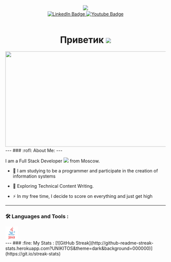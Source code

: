 <div id="header" align="center">
  <img src="https://media.giphy.com/media/cOWrtzOittBpJbjMQ0/giphy.gif" width="100"/>
</div>
<div id="badges" align="center">
  <a href="your-linkedin-URL">
    <img src="https://img.shields.io/badge/LinkedIn-blue?style=for-the-badge&logo=linkedin&logoColor=white" alt="LinkedIn Badge"/>
  </a>
  <a href="your-youtube-URL">
    <img src="https://img.shields.io/badge/YouTube-red?style=for-the-badge&logo=youtube&logoColor=white" alt="Youtube Badge"/>
  </a>
</div>
<div id="viewprof" align="center">
  <img src="https://komarev.com/ghpvc/?UNIKITOS&style=flat-square&color=blue" alt=""/>
</div>
<div id="heythere" align="center">
  <h1>
  Приветик
  <img src="https://media.giphy.com/media/hvRJCLFzcasrR4ia7z/giphy.gif" width="30px"/>
</h1>
</div>
<div align="center">
  <img src="https://media.giphy.com/media/G4L8dSFRouOs5zU7RT/giphy.gif" width="600" height="300"/>
</div>
---
### :rofl: About Me:
---

I am a Full Stack Developer <img src="https://media.giphy.com/media/WUlplcMpOCEmTGBtBW/giphy.gif" width="30"> from Moscow.
- :telescope: I am studying to be a programmer and participate in the creation of information systems

- :seedling: Exploring Technical Content Writing.

- :zap: In my free time, I decide to score on everything and just get high
---
### :hammer_and_wrench: Languages and Tools :
<div>
  <img src="https://github.com/devicons/devicon/blob/master/icons/java/java-original-wordmark.svg" title="Java" alt="Java" width="40" height="40"/>&nbsp;
 
</div>
---
### :fire: My Stats :
[![GitHub Streak](http://github-readme-streak-stats.herokuapp.com?UNIKITOS&theme=dark&background=000000)](https://git.io/streak-stats)
